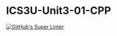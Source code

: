 # ICS3U-Unit3-01-CPP

[![GitHub's Super Linter](https://github.com/Ethan-Prieur1/ICS3U-Unit3-01-CPP/workflows/GitHub's%20Super%20Linter/badge.svg)](https://github.com/Ethan-Prieur1/ICS3U-Unit3-01-CPP/actions)
